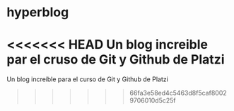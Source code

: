 # hyperblog
<<<<<<< HEAD
Un blog increible par el cruso de Git y Github de Platzi
=======
Un blog increíble para el curso de Git y Github de Platzi
>>>>>>> 66fa3e58ed4c5463d8f5caf80029706010d5c25f
